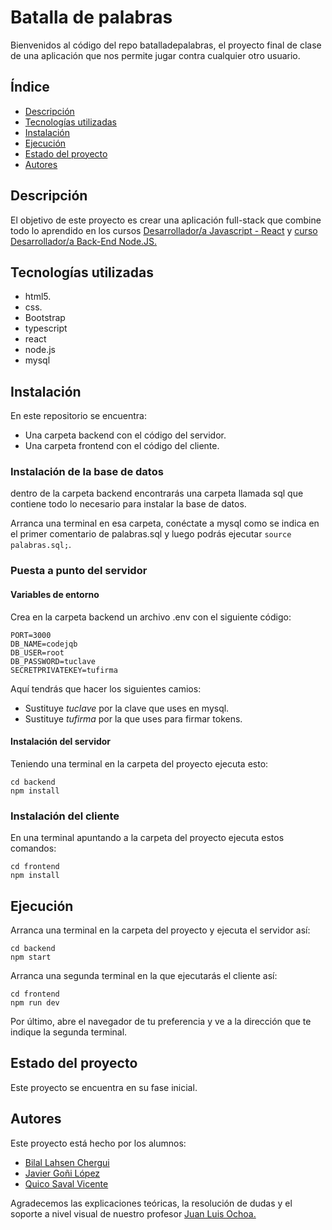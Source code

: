 # Batalla de palabras

Bienvenidos al código del repo batalladepalabras, el proyecto final de clase de una aplicación que nos permite jugar contra cualquier otro usuario.

## Índice

- [Descripción](#descripción)
- [Tecnologías utilizadas](#tecnologías-utilizadas)
- [Instalación](#instalación)
- [Ejecución](#ejecución)
- [Estado del proyecto](#estado-del-proyecto)
- [Autores](#autores)

## Descripción

El objetivo de este proyecto es crear una aplicación full-stack que combine todo lo aprendido en los cursos [Desarrollador/a Javascript - React](https://insertaonce.arelance.com/course/view.php?id=30) y [curso Desarrollador/a Back-End Node.JS.](https://insertaonce.arelance.com/course/view.php?id=32)

## Tecnologías utilizadas

- html5.
- css.
- Bootstrap
- typescript
- react
- node.js
- mysql

## Instalación

En este repositorio se encuentra:

- Una carpeta backend con el código del servidor.
- Una carpeta frontend con el código del cliente.

### Instalación de la base de datos

dentro de la carpeta backend encontrarás una carpeta llamada sql que contiene todo lo necesario para instalar la base de datos.

Arranca una terminal en esa carpeta, conéctate a mysql como se indica en el primer comentario de palabras.sql y luego podrás ejecutar `source palabras.sql;`.

### Puesta a punto del servidor

#### Variables de entorno

Crea en la carpeta backend un archivo .env con el siguiente código:

```env
PORT=3000
DB_NAME=codejqb
DB_USER=root
DB_PASSWORD=tuclave
SECRETPRIVATEKEY=tufirma
```

Aquí tendrás que hacer los siguientes camios:

- Sustituye *tuclave* por la clave que uses en mysql.
- Sustituye *tufirma* por la que uses para firmar tokens.

#### Instalación del servidor

Teniendo una terminal en la carpeta del proyecto ejecuta esto:

```shell
cd backend
npm install
```

### Instalación del cliente

En una terminal apuntando a la carpeta del proyecto ejecuta estos comandos:

```shell
cd frontend
npm install
```

## Ejecución

Arranca una terminal en la carpeta del proyecto y ejecuta el servidor así:

```shell
cd backend
npm start
```

Arranca una segunda terminal en la que ejecutarás el cliente así:

```shell
cd frontend
npm run dev
```

Por último, abre el navegador de tu preferencia y ve a la dirección que te indique la segunda terminal.

## Estado del proyecto

Este proyecto se encuentra en su fase inicial.

## Autores

Este proyecto está hecho por los alumnos:

- [Bilal Lahsen Chergui](https://github.com/Mskenmasters)
- [Javier Goñi López](https://github.com/dinoscor)
- [Quico Saval Vicente](https://github.com/quicosv)

Agradecemos las explicaciones teóricas, la resolución de dudas y el soporte a nivel visual de nuestro profesor [Juan Luis Ochoa.](https://github.com/jlochoa)
